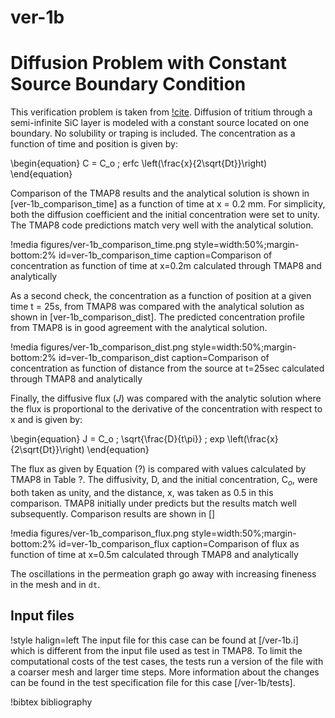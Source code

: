 # ver-1b

# Diffusion Problem with Constant Source Boundary Condition

This verification problem is taken from [!cite](longhurst1992verification). Diffusion of tritium through a semi-infinite SiC layer is modeled with a constant
source located on one boundary. No solubility or traping is included. The
concentration as a function of time and position is given by:

\begin{equation}
C = C_o \; erfc \left(\frac{x}{2\sqrt{Dt}}\right)
\end{equation}

Comparison of the TMAP8 results and the analytical solution is shown in
[ver-1b_comparison_time] as a function of time at
x = 0.2 mm. For simplicity, both the diffusion coefficient and the initial
concentration were set to unity. The TMAP8 code predictions match very well with
the analytical solution.

!media figures/ver-1b_comparison_time.png
    style=width:50%;margin-bottom:2%
    id=ver-1b_comparison_time
    caption=Comparison of concentration as function of time at x\=0.2m calculated
     through TMAP8 and analytically

As a second check, the concentration as a function of position at a given time
t = 25s, from TMAP8 was compared with the analytical solution as shown in
[ver-1b_comparison_dist]. The predicted concentration profile from TMAP8 is in
good agreement with the analytical solution.

!media figures/ver-1b_comparison_dist.png
    style=width:50%;margin-bottom:2%
    id=ver-1b_comparison_dist
    caption=Comparison of concentration as function of distance from the source
    at t\=25sec calculated through TMAP8 and analytically

Finally, the diffusive flux ($J$) was compared with the analytic solution where the
flux is proportional to the derivative of the concentration with respect to x and
is given by:

\begin{equation}
J = C_o \; \sqrt{\frac{D}{t\pi}} \; exp \left(\frac{x}{2\sqrt{Dt}}\right)
\end{equation}

The flux as given by Equation (?) is compared with values calculated by TMAP8 in
Table ?. The diffusivity, D, and the initial concentration, C$_o$, were both
taken as unity, and the distance, x, was taken as 0.5 in this comparison.
TMAP8 initially under predicts but the results match well subsequently. Comparison
results are shown in []

!media figures/ver-1b_comparison_flux.png
    style=width:50%;margin-bottom:2%
    id=ver-1b_comparison_flux
    caption=Comparison of flux as function of time at x\=0.5m calculated through
    TMAP8 and analytically


The oscillations in the permeation graph go away with increasing fineness in the
mesh and in `dt`.

## Input files

!style halign=left
The input file for this case can be found at [/ver-1b.i] which is different from the input file used as test in TMAP8. To limit the computational costs of the test cases, the tests run a version of the file with a coarser mesh and larger time steps. More information about the changes can be found in the test specification file for this case [/ver-1b/tests].

!bibtex bibliography
